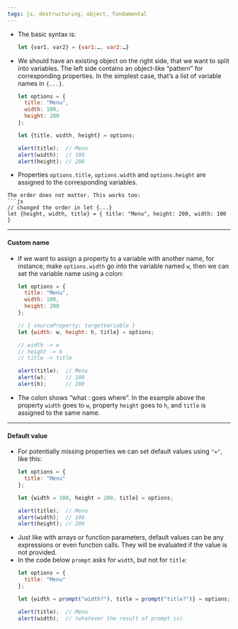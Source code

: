 ```yaml
---
tags: js, destructuring, object, fundamental
---
```


- The basic syntax is:
	```js
	let {var1, var2} = {var1:…, var2:…}
	```
- We should have an existing object on the right side, that we want to split into variables. The left side contains an object-like “pattern” for corresponding properties. In the simplest case, that’s a list of variable names in `{...}`.
	```js
	let options = {
	  title: "Menu",
	  width: 100,
	  height: 200
	};
	
	let {title, width, height} = options;
	
	alert(title);  // Menu
	alert(width);  // 100
	alert(height); // 200
	```

- Properties `options.title`, `options.width` and `options.height` are assigned to the corresponding variables.
````ad-note
The order does not matter. This works too:
```js
// changed the order in let {...}
let {height, width, title} = { title: "Menu", height: 200, width: 100 }
````

---

#### Custom name

- If we want to assign a property to a variable with another name, for instance, make `options.width` go into the variable named `w`, then we can set the variable name using a colon:
	```js
	let options = {
	  title: "Menu",
	  width: 100,
	  height: 200
	};
	
	// { sourceProperty: targetVariable }
	let {width: w, height: h, title} = options;
	
	// width -> w
	// height -> h
	// title -> title
	
	alert(title);  // Menu
	alert(w);      // 100
	alert(h);      // 200
	```
- The colon shows “what : goes where”. In the example above the property `width` goes to `w`, property `height` goes to `h`, and `title` is assigned to the same name.

---

#### Default value

- For potentially missing properties we can set default values using `"="`, like this:
	```js
	let options = {
	  title: "Menu"
	};
	
	let {width = 100, height = 200, title} = options;
	
	alert(title);  // Menu
	alert(width);  // 100
	alert(height); // 200
	```
- Just like with arrays or function parameters, default values can be any expressions or even function calls. They will be evaluated if the value is not provided.
- In the code below `prompt` asks for `width`, but not for `title`:
	```js
	let options = {
	  title: "Menu"
	};
	
	let {width = prompt("width?"), title = prompt("title?")} = options;
	
	alert(title);  // Menu
	alert(width);  // (whatever the result of prompt is)
	```